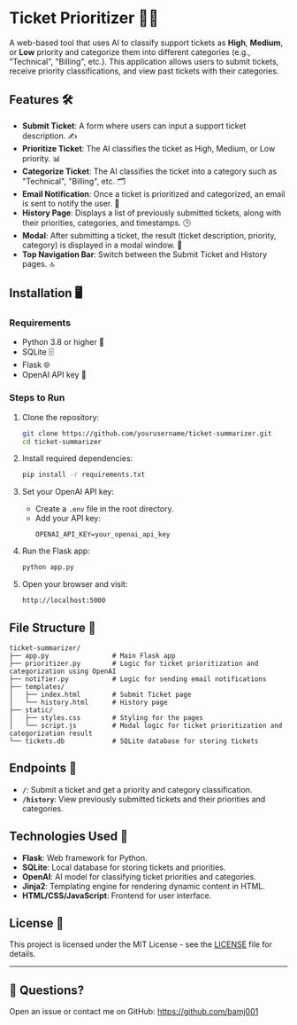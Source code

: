 # Ticket Prioritizer 🎫✨

A web-based tool that uses AI to classify support tickets as **High**, **Medium**, or **Low** priority and categorize them into different categories (e.g., "Technical", "Billing", etc.). This application allows users to submit tickets, receive priority classifications, and view past tickets with their categories.

## Features 🛠️

- **Submit Ticket**: A form where users can input a support ticket description. ✍️
- **Prioritize Ticket**: The AI classifies the ticket as High, Medium, or Low priority. 📊
- **Categorize Ticket**: The AI classifies the ticket into a category such as "Technical", "Billing", etc. 🗂️
- **Email Notification**: Once a ticket is prioritized and categorized, an email is sent to notify the user. 📧
- **History Page**: Displays a list of previously submitted tickets, along with their priorities, categories, and timestamps. 🕒
- **Modal**: After submitting a ticket, the result (ticket description, priority, category) is displayed in a modal window. 💬
- **Top Navigation Bar**: Switch between the Submit Ticket and History pages. 🔝

## Installation 🖥️

### Requirements

- Python 3.8 or higher 🐍
- SQLite 🗄️
- Flask 🌐
- OpenAI API key 🌟

### Steps to Run

1. Clone the repository:
   ```bash
   git clone https://github.com/yourusername/ticket-summarizer.git
   cd ticket-summarizer
   ```

2. Install required dependencies:
   ```bash
   pip install -r requirements.txt
   ```

3. Set your OpenAI API key:
   - Create a `.env` file in the root directory.
   - Add your API key:
     ```
     OPENAI_API_KEY=your_openai_api_key
     ```

4. Run the Flask app:
   ```bash
   python app.py
   ```

5. Open your browser and visit:
   ```
   http://localhost:5000
   ```

## File Structure 📁

```
ticket-summarizer/
├── app.py                # Main Flask app
├── prioritizer.py        # Logic for ticket prioritization and categorization using OpenAI
├── notifier.py           # Logic for sending email notifications
├── templates/
│   ├── index.html        # Submit Ticket page
│   └── history.html      # History page
├── static/
│   ├── styles.css        # Styling for the pages
│   └── script.js         # Modal logic for ticket prioritization and categorization result
└── tickets.db            # SQLite database for storing tickets
```

## Endpoints 🚀

- **`/`**: Submit a ticket and get a priority and category classification.
- **`/history`**: View previously submitted tickets and their priorities and categories.

## Technologies Used 🧰

- **Flask**: Web framework for Python.
- **SQLite**: Local database for storing tickets and priorities.
- **OpenAI**: AI model for classifying ticket priorities and categories.
- **Jinja2**: Templating engine for rendering dynamic content in HTML.
- **HTML/CSS/JavaScript**: Frontend for user interface.

## License 📜

This project is licensed under the MIT License - see the [LICENSE](LICENSE) file for details.

---

## 💬 Questions?

Open an issue or contact me on GitHub: https://github.com/bamj001
